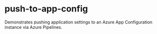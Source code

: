 # push-to-app-config
Demonstrates pushing application settings to an Azure App Configuration instance via Azure Pipelines.
